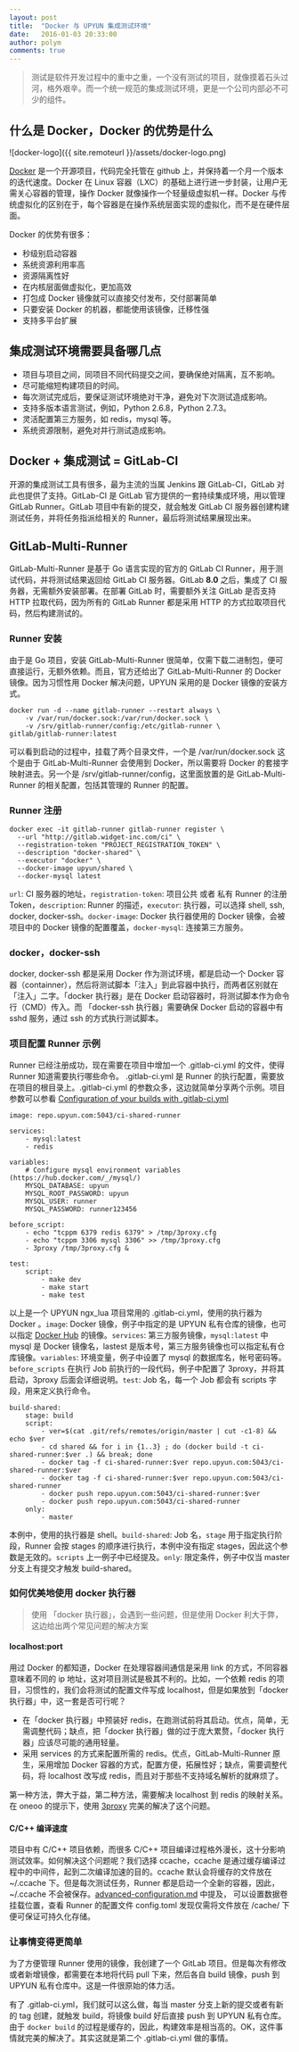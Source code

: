 ```yaml
---
layout: post
title:  "Docker 与 UPYUN 集成测试环境"
date:   2016-01-03 20:33:00
author: polym
comments: true
---
```


> 测试是软件开发过程中的重中之重，一个没有测试的项目，就像摸着石头过河，格外艰辛。而一个统一规范的集成测试环境，更是一个公司内部必不可少的组件。

## 什么是 Docker，Docker 的优势是什么

![docker-logo]({{ site.remoteurl }}/assets/docker-logo.png)

[Docker](https://github.com/docker/docker) 是一个开源项目，代码完全托管在 github 上，并保持着一个月一个版本的迭代速度。Docker 在 Linux 容器（LXC）的基础上进行进一步封装，让用户无需关心容器的管理，操作 Docker 就像操作一个轻量级虚拟机一样。Docker 与传统虚拟化的区别在于，每个容器是在操作系统层面实现的虚拟化，而不是在硬件层面。

Docker 的优势有很多：

- 秒级别启动容器
- 系统资源利用率高
- 资源隔离性好
- 在内核层面做虚拟化，更加高效
- 打包成 Docker 镜像就可以直接交付发布，交付部署简单
- 只要安装 Docker 的机器，都能使用该镜像，迁移性强
- 支持多平台扩展

## 集成测试环境需要具备哪几点

- 项目与项目之间，同项目不同代码提交之间，要确保绝对隔离，互不影响。
- 尽可能缩短构建项目的时间。
- 每次测试完成后，要保证测试环境绝对干净，避免对下次测试造成影响。
- 支持多版本语言测试，例如，Python 2.6.8，Python 2.7.3。
- 灵活配置第三方服务，如 redis，mysql 等。
- 系统资源限制，避免对并行测试造成影响。

## Docker + 集成测试 = GitLab-CI

开源的集成测试工具有很多，最为主流的当属 Jenkins 跟 GitLab-CI，GitLab 对此也提供了支持。GitLab-CI 是 GitLab 官方提供的一套持续集成环境，用以管理 GitLab Runner。GitLab 项目中有新的提交，就会触发 GitLab CI 服务器创建构建测试任务，并将任务指派给相关的 Runner，最后将测试结果展现出来。

## GitLab-Multi-Runner

GitLab-Multi-Runner 是基于 Go 语言实现的官方的 GitLab CI Runner，用于测试代码，并将测试结果返回给 GitLab CI 服务器。GitLab **8.0** 之后，集成了 CI 服务器，无需额外安装部署。在部署 GitLab 时，需要额外关注 GitLab 是否支持 HTTP 拉取代码，因为所有的 GitLab Runner 都是采用 HTTP 的方式拉取项目代码，然后构建测试的。

### Runner 安装

由于是 Go 项目，安装 GitLab-Multi-Runner 很简单，仅需下载二进制包，便可直接运行，无额外依赖。而且，官方还给出了 GitLab-Multi-Runner 的 Docker 镜像。因为习惯性用 Docker 解决问题，UPYUN 采用的是 Docker 镜像的安装方式。

~~~
docker run -d --name gitlab-runner --restart always \
    -v /var/run/docker.sock:/var/run/docker.sock \
    -v /srv/gitlab-runner/config:/etc/gitlab-runner \
gitlab/gitlab-runner:latest
~~~

可以看到启动的过程中，挂载了两个目录文件，一个是 /var/run/docker.sock 这个是由于 GitLab-Multi-Runner 会使用到 Docker，所以需要将 Docker 的套接字映射进去。另一个是 /srv/gitlab-runner/config，这里面放置的是 GitLab-Multi-Runner 的相关配置，包括其管理的 Runner 的配置。

### Runner 注册

~~~
docker exec -it gitlab-runner gitlab-runner register \
  --url "http://gitlab.widget-inc.com/ci" \
  --registration-token "PROJECT_REGISTRATION_TOKEN" \
  --description "docker-shared" \
  --executor "docker" \
  --docker-image upyun/shared \
  --docker-mysql latest
~~~

`url`: CI 服务器的地址，`registration-token`: 项目公共 或者 私有 Runner 的注册 Token，`description`: Runner 的描述，`executor`: 执行器，可以选择 shell, ssh, docker, docker-ssh。`docker-image`: Docker 执行器使用的 Docker 镜像，会被项目中的 Docker 镜像的配置覆盖，`docker-mysql`: 连接第三方服务。

### docker，docker-ssh

docker, docker-ssh 都是采用 Docker 作为测试环境，都是启动一个 Docker 容器（containner），然后将测试脚本「注入」到此容器中执行，而两者区别就在「注入」二字。「docker 执行器」是在 Docker 启动容器时，将测试脚本作为命令行（CMD）传入。而
「docker-ssh 执行器」需要确保 Docker 启动的容器中有 sshd 服务，通过 ssh 的方式执行测试脚本。

### 项目配置 Runner 示例

Runner 已经注册成功，现在需要在项目中增加一个 .gitlab-ci.yml 的文件，使得 Runner 知道需要执行哪些命令。 .gitlab-ci.yml 是 Runner 的执行配置，需要放在项目的根目录上。.gitlab-ci.yml 的参数众多，这边就简单分享两个示例。项目参数可以参看 [Configuration of your builds with .gitlab-ci.yml](http://doc.gitlab.com/ce/ci/yaml/README.html)


~~~
image: repo.upyun.com:5043/ci-shared-runner

services:
    - mysql:latest
    - redis

variables:
    # Configure mysql environment variables (https://hub.docker.com/_/mysql/)
    MYSQL_DATABASE: upyun
    MYSQL_ROOT_PASSWORD: upyun
    MYSQL_USER: runner
    MYSQL_PASSWORD: runner123456

before_script:
    - echo "tcppm 6379 redis 6379" > /tmp/3proxy.cfg
    - echo "tcppm 3306 mysql 3306" >> /tmp/3proxy.cfg
    - 3proxy /tmp/3proxy.cfg &

test:
    script:
        - make dev
        - make start
        - make test
~~~

以上是一个 UPYUN ngx_lua 项目常用的 .gitlab-ci.yml，使用的执行器为 Docker 。`image`: Docker 镜像，例子中指定的是 UPYUN 私有仓库的镜像，也可以指定 [Docker Hub](http://hub.docker.com/) 的镜像。`services`: 第三方服务镜像，`mysql:latest` 中 mysql 是 Docker 镜像名，lastest 是版本号，第三方服务镜像也可以指定私有仓库镜像。`variables`: 环境变量，例子中设置了 mysql 的数据库名，帐号密码等。`before_scripts` 在执行 Job 前执行的一段代码，例子中配置了 3proxy，并将其启动，3proxy 后面会详细说明。`test`: Job 名，每一个 Job 都会有 scripts 字段，用来定义执行命令。

~~~
build-shared:
    stage: build
    script:
        - ver=$(cat .git/refs/remotes/origin/master | cut -c1-8) && echo $ver
        - cd shared && for i in {1..3} ; do (docker build -t ci-shared-runner:$ver .) && break; done
        - docker tag -f ci-shared-runner:$ver repo.upyun.com:5043/ci-shared-runner:$ver
        - docker tag -f ci-shared-runner:$ver repo.upyun.com:5043/ci-shared-runner
        - docker push repo.upyun.com:5043/ci-shared-runner:$ver
        - docker push repo.upyun.com:5043/ci-shared-runner
    only:
        - master

~~~

本例中，使用的执行器是 shell。`build-shared`: Job 名，`stage` 用于指定执行阶段，Runner 会按 stages 的顺序进行执行，本例中没有指定 stages，因此这个参数是无效的。`scripts` 上一例子中已经提及。`only`: 限定条件，例子中仅当 master 分支上有提交才触发 build-shared。

### 如何优美地使用 docker 执行器

> 使用 「docker 执行器」，会遇到一些问题，但是使用 Docker 利大于弊，这边给出两个常见问题的解决方案

#### localhost:port

用过 Docker 的都知道，Docker 在处理容器间通信是采用 link 的方式，不同容器意味着不同的 ip 地址，这对项目测试是极其不利的。比如，一个依赖 redis 的项目，习惯性的，我们会将测试的配置文件写成 localhost，但是如果放到「docker 执行器」中，这一套是否可行呢？

- 在「docker 执行器」中预装好 redis，在跑测试前将其启动。优点，简单，无需调整代码；缺点，把「docker 执行器」做的过于庞大累赘，「docker 执行器」应该尽可能的通用轻量。
- 采用 services 的方式来配置所需的 redis。优点，GitLab-Multi-Runner 原生，采用增加 Docker 容器的方式，配置方便，拓展性好；缺点，需要调整代码，将 localhost 改写成 redis，而且对于那些不支持域名解析的就麻烦了。

第一种方法，弊大于益，第二种方法，需要解决 localhost 到 redis 的映射关系。在 oneoo 的提示下，使用 [3proxy](https://www.3proxy.ru/) 完美的解决了这个问题。

#### C/C++ 编译速度

项目中有 C/C++ 项目依赖，而很多 C/C++ 项目编译过程格外漫长，这十分影响测试效率。如何解决这个问题呢？我们选择 ccache，ccache 是通过缓存编译过程中的中间件，起到二次编译加速的目的。ccache 默认会将缓存的文件放在 ~/.ccache 下。但是每次测试任务，Runner 都是启动一个全新的容器，因此，~/.ccache 不会被保存。[advanced-configuration.md](https://gitlab.com/gitlab-org/gitlab-ci-multi-runner/blob/master/docs/configuration/advanced-configuration.md) 中提及， 可以设置数据卷挂载位置，查看 Runner 的配置文件 config.toml 发现仅需将文件放在 /cache/ 下便可保证可持久化存储。

### 让事情变得更简单

为了方便管理 Runner 使用的镜像，我创建了一个 GitLab 项目。但是每次有修改或者新增镜像，都需要在本地将代码 pull 下来，然后各自 build 镜像，push 到 UPYUN 私有仓库中。这是一件很原始的体力活。

有了 .gitlab-ci.yml，我们就可以这么做，每当 master 分支上新的提交或者有新的 tag 创建，就触发 build，将镜像 build 好后直接 push 到 UPYUN 私有仓库。由于 `docker build` 的过程是缓存的，因此，构建效率是相当高的。OK，这件事情就完美的解决了。其实这就是第二个 .gitlab-ci.yml 做的事情。

